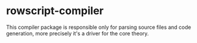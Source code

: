 # rowscript-compiler

This compiler package is responsible only for parsing source files and code generation, more precisely it's a driver for
the core theory.
